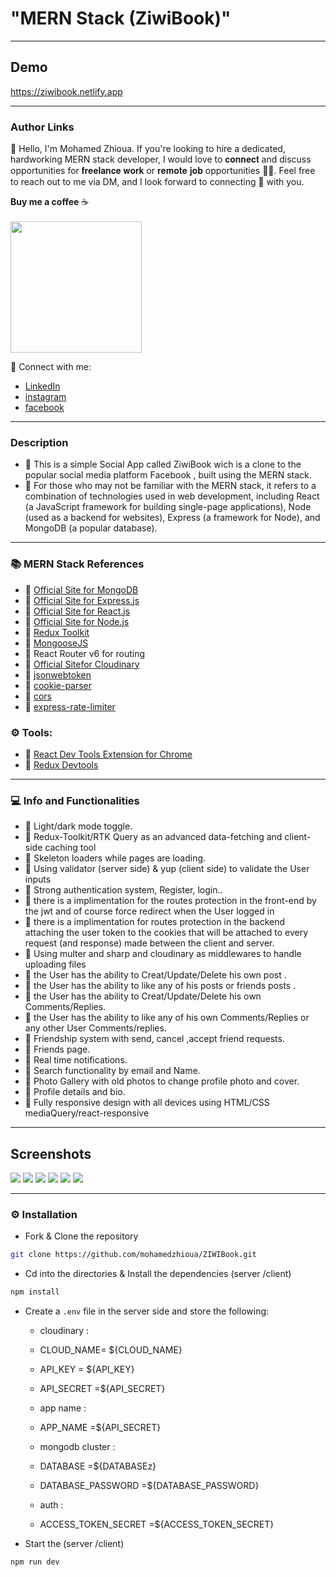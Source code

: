 # "MERN Stack (ZiwiBook)"

---

## Demo
https://ziwibook.netlify.app

---

### Author Links

👋 Hello, I'm Mohamed Zhioua.
If you're looking to hire a dedicated, hardworking MERN stack developer, I would love to 𝐜𝐨𝐧𝐧𝐞𝐜𝐭 and discuss opportunities for 𝐟𝐫𝐞𝐞𝐥𝐚𝐧𝐜𝐞 𝐰𝐨𝐫𝐤 or 𝐫𝐞𝐦𝐨𝐭𝐞 𝐣𝐨𝐛 opportunities 👨‍💼. Feel free to reach out to me via DM, and I look forward to connecting 🤝 with you.


  <b>Buy me a coffee</b> ☕️ 
    </br></br>
   <a href="https://www.buymeacoffee.com/MohamedZhioua"><img width="210" src="https://img.buymeacoffee.com/button-api/?text=Buy me a coffee&emoji=&slug=MohamedZhioua&button_colour=FFDD00&font_colour=000000&font_family=Inter&outline_colour=000000&coffee_colour=9d5c01"></a>
   
🚀 Connect with me: 

- [LinkedIn](https://www.linkedin.com/in/mohamed-zhioua-18873b196/)
- [instagram](https://www.instagram.com/mugiwara_med/)
- [facebook](https://www.facebook.com/med.zhioua.9/)

---

### Description

- 🔗 This is a simple Social App called ZiwiBook wich is a clone to the popular social media platform Facebook , built using the MERN stack.
- 🔗 For those who may not be familiar with the MERN stack, it refers to a combination of technologies used in web development, including React (a JavaScript framework for building single-page applications), Node (used as a backend for websites), Express (a framework for Node), and MongoDB (a popular database).

---

###  📚 MERN Stack References 
- 🔗 [Official Site for MongoDB](https://mongodb.com)
- 🔗 [Official Site for Express.js](https://expressjs.com)
- 🔗 [Official Site for React.js](https://reactjs.org)
- 🔗 [Official Site for Node.js](https://nodejs.org/)
- 🔗 [Redux Toolkit](https://redux-toolkit.js.org/)
- 🔗 [MongooseJS](https://mongoosejs.com/)
- 🔗 React Router v6 for routing
- 🔗 [Official Sitefor Cloudinary ](https://cloudinary.com/)
- 🔗 [jsonwebtoken](https://www.npmjs.com/package/jsonwebtoken)
- 🔗 [cookie-parser](https://www.npmjs.com/package/cookie-parser)
- 🔗 [cors](https://www.npmjs.com/package/cors)
- 🔗 [express-rate-limiter](https://www.npmjs.com/package/express-rate-limiter)

### ⚙ Tools:
- 🔗 [React Dev Tools Extension for Chrome](https://chrome.google.com/webstore/detail/react-developer-tools/fmkadmapgofadopljbjfkapdkoienihi)
- 🔗 [Redux Devtools](https://github.com/reduxjs/redux-devtools)
---

### 💻 Info and Functionalities

- 🔗 Light/dark mode toggle.
- 🔗 Redux-Toolkit/RTK Query as an advanced data-fetching and client-side caching tool
- 🔗 Skeleton loaders while pages are loading.
- 🔗 Using validator (server side) & yup (client side) to validate the User inputs
- 🔗 Strong authentication system, Register, login..
- 🔗 there is a implimentation for the routes protection in the front-end by the jwt and of course force redirect when the User logged in
- 🔗 there is a implimentation for routes protection in the backend attaching the user token to the cookies that will be attached to
  every request (and response) made between the client and server.
- 🔗 Using multer and sharp and cloudinary as middlewares to handle uploading files
- 🔗 the User has the ability to Creat/Update/Delete his own post .
- 🔗 the User has the ability to like any of his posts or friends posts .
- 🔗 the User has the ability to Creat/Update/Delete his own Comments/Replies.
- 🔗 the User has the ability to like any of his own Comments/Replies or any other User Comments/replies.
- 🔗 Friendship system with send, cancel ,accept friend requests.
- 🔗 Friends page.
- 🔗 Real time notifications.
- 🔗 Search functionality by email and Name.
- 🔗 Photo Gallery with old photos to change profile photo and cover.
- 🔗 Profile details and bio.
- 🔗 Fully responsive design with all devices using HTML/CSS mediaQuery/react-responsive

---

## Screenshots
<img src="https://github.com/mohamedzhioua/ZIWIBook/blob/main/screenshots/ziwibook6.png" >
<img src="https://github.com/mohamedzhioua/ZIWIBook/blob/main/screenshots/ziwibook5.png" >
<img src="https://github.com/mohamedzhioua/ZIWIBook/blob/main/screenshots/ziwibook.png" >
<img src="https://github.com/mohamedzhioua/ZIWIBook/blob/main/screenshots/ziwibook1.png" >
<img src="https://github.com/mohamedzhioua/ZIWIBook/blob/main/screenshots/ziwibook7.png" >
<img src="https://github.com/mohamedzhioua/ZIWIBook/blob/main/screenshots/ziwibook11.png" >

---

### ⚙ Installation

- Fork & Clone the repository

```bash
git clone https://github.com/mohamedzhioua/ZIWIBook.git
```

- Cd into the directories & Install the dependencies (server /client)

```bash
npm install
```

- Create a `.env` file in the server side and store the following:

  - cloudinary :
   -   CLOUD_NAME= ${CLOUD_NAME}
   -   API_KEY = ${API_KEY}
   -   API_SECRET =${API_SECRET}

  - app name :
   -   APP_NAME =${API_SECRET}

  - mongodb cluster :
   -   DATABASE =${DATABASEz}
   -   DATABASE_PASSWORD =${DATABASE_PASSWORD}

  - auth :
   -   ACCESS_TOKEN_SECRET =${ACCESS_TOKEN_SECRET}

- Start the (server /client)

```bash
npm run dev
```

```

```
